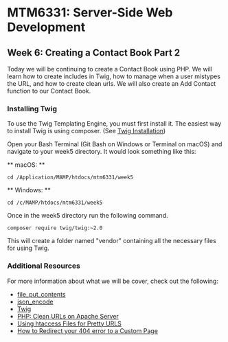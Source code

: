 # MTM6331: Server-Side Web Development
## Week 6: Creating a Contact Book Part 2

Today we will be continuing to create a Contact Book using PHP. We will learn how to create includes in Twig, how to manage when a user mistypes the URL, and how to create clean urls. We will also create an Add Contact function to our Contact Book.

### Installing Twig
To use the Twig Templating Engine, you must first install it. The easiest way to install Twig is using composer. (See [Twig Installation](https://twig.symfony.com/doc/2.x/installation.html))

Open your Bash Terminal (Git Bash on Windows or Terminal on macOS) and navigate to your week5 directory. It would look something like this:

** macOS: **
```
cd /Application/MAMP/htdocs/mtm6331/week5
```

** Windows: **
```
cd /c/MAMP/htdocs/mtm6331/week5
```

Once in the week5 directory run the following command.

```
composer require twig/twig:~2.0
```
This will create a folder named "vendor" containing all the necessary files for using Twig.


### Additional Resources

For more information about what we will be cover, check out the following:
- [file_put_contents](http://php.net/manual/en/function.file-put-contents.php)
- [json_encode](http://php.net/manual/en/function.json-encode.php)
- [Twig](https://twig.symfony.com/doc/2.x/)
- [PHP: Clean URLs on Apache Server](https://www.lynda.com/PHP-tutorials/Clean-PHP-URLs-Apache-Server/482052-2.html)
- [Using htaccess Files for Pretty URLS](https://code.tutsplus.com/tutorials/using-htaccess-files-for-pretty-urls--net-6049)
- [How to Redirect your 404 error to a Custom Page](http://www.htaccessbasics.com/404-custom-error-page/)

